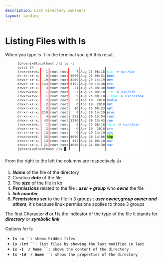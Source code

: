 ```yaml
---
description: List directory contents
layout: landing
---
```


# Listing Files with ls

When you type ls -l in the terminal you get this result

<figure><img src="../../.gitbook/assets/image (4).png" alt=""><figcaption></figcaption></figure>

From the right to the left the columns are respectively :thumbsup:

1. _**Name**_ of the file of the directory
2. Creation _**date**_ of the file
3. The _**size**_ of the file in kb
4. _**Permissions**_ related to the file : _**user + group**_ who _**owns**_ the file
5. _**link counter**_
6. _**Permissions**_ _**set**_ to the file in 3 groups : _**user owner,group owner and others**_, it's because linux permissions applies to those 3 groups

The first Character _**d**_ or _**l**_ is the indicator of the type of the file it stands for _**directory**_ or _**symbolic link**_

Options for ls

* _**`ls -a`**_` ``: shows hidden files`
* _**`ls -lrt`**_` ``: list files by showing the last modified in last`
* _**`ls -l  / home`**_` ``: shows the content of the directory`
* _**`ls -ld  / home`**_` ``: shows the properties of the directory`


